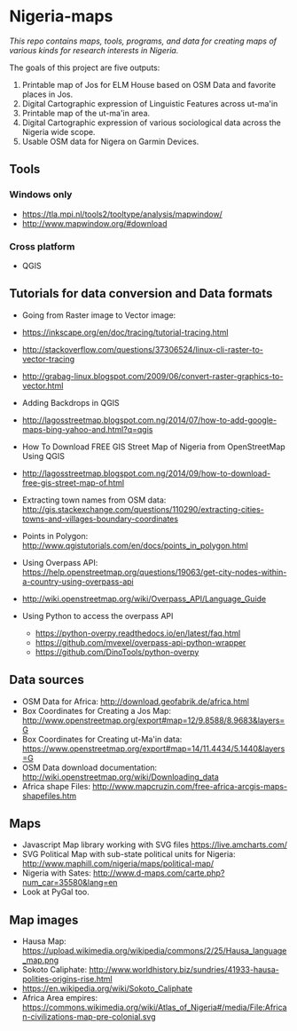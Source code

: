 # Nigeria-maps
_This repo contains maps, tools, programs, and data for creating maps of various kinds for research interests in Nigeria._

The goals of this project are five outputs:
1. Printable map of Jos for ELM House based on OSM Data and favorite places in Jos.
2. Digital Cartographic expression of Linguistic Features across ut-ma'in
3. Printable map of the ut-ma'in area.
4. Digital Cartographic expression of various sociological data across the Nigeria wide scope.
5. Usable OSM data for Nigera on Garmin Devices.

## Tools
### Windows only
* https://tla.mpi.nl/tools2/tooltype/analysis/mapwindow/
 * http://www.mapwindow.org/#download

### Cross platform
* QGIS

## Tutorials for data conversion and Data formats
* Going from Raster image to Vector image:
 * https://inkscape.org/en/doc/tracing/tutorial-tracing.html
  * http://stackoverflow.com/questions/37306524/linux-cli-raster-to-vector-tracing
 * http://grabag-linux.blogspot.com/2009/06/convert-raster-graphics-to-vector.html

* Adding Backdrops in QGIS
 * http://lagosstreetmap.blogspot.com.ng/2014/07/how-to-add-google-maps-bing-yahoo-and.html?q=qgis
* How To Download FREE GIS Street Map of Nigeria from OpenStreetMap Using QGIS
 * http://lagosstreetmap.blogspot.com.ng/2014/09/how-to-download-free-gis-street-map-of.html

 * Extracting town names from OSM data: http://gis.stackexchange.com/questions/110290/extracting-cities-towns-and-villages-boundary-coordinates
 * Points in Polygon: http://www.qgistutorials.com/en/docs/points_in_polygon.html
 * Using Overpass API: https://help.openstreetmap.org/questions/19063/get-city-nodes-within-a-country-using-overpass-api
  * http://wiki.openstreetmap.org/wiki/Overpass_API/Language_Guide
* Using Python to access the overpass API  
  * https://python-overpy.readthedocs.io/en/latest/faq.html
  * https://github.com/mvexel/overpass-api-python-wrapper
  * https://github.com/DinoTools/python-overpy

## Data sources
* OSM Data for Africa: http://download.geofabrik.de/africa.html
* Box Coordinates for Creating a Jos Map: http://www.openstreetmap.org/export#map=12/9.8588/8.9683&layers=G
* Box Coordinates for Creating ut-Ma'in data: https://www.openstreetmap.org/export#map=14/11.4434/5.1440&layers=G
* OSM Data download documentation: http://wiki.openstreetmap.org/wiki/Downloading_data
* Africa shape Files: http://www.mapcruzin.com/free-africa-arcgis-maps-shapefiles.htm

## Maps
* Javascript Map library working with SVG files https://live.amcharts.com/
* SVG Political Map with sub-state political units for Nigeria: http://www.maphill.com/nigeria/maps/political-map/
* Nigeria with Sates: http://www.d-maps.com/carte.php?num_car=35580&lang=en
* Look at PyGal too.

## Map images
* Hausa Map: https://upload.wikimedia.org/wikipedia/commons/2/25/Hausa_language_map.png
* Sokoto Caliphate: http://www.worldhistory.biz/sundries/41933-hausa-polities-origins-rise.html
 * https://en.wikipedia.org/wiki/Sokoto_Caliphate
* Africa Area empires: https://commons.wikimedia.org/wiki/Atlas_of_Nigeria#/media/File:African-civilizations-map-pre-colonial.svg
